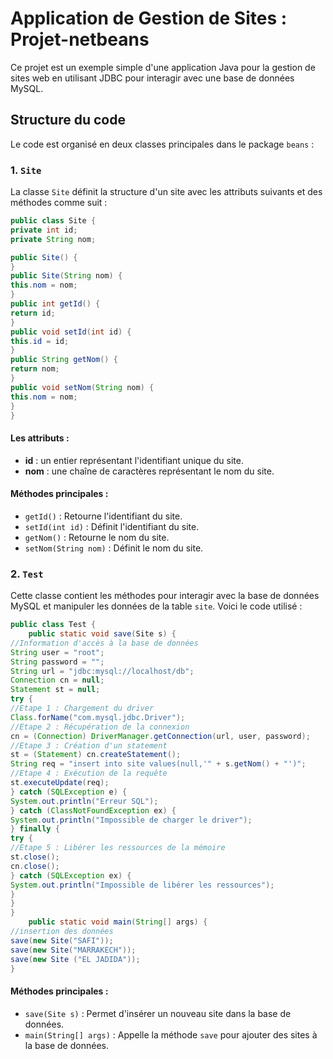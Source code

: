 # Application de Gestion de Sites : Projet-netbeans

Ce projet est un exemple simple d'une application Java pour la gestion de sites web en utilisant JDBC pour interagir avec une base de données MySQL. 

## Structure du code

Le code est organisé en deux classes principales dans le package `beans` :

### 1. `Site`

La classe `Site` définit la structure d'un site avec les attributs suivants et des méthodes comme suit :
```java
public class Site {
private int id;
private String nom;

public Site() {
}
public Site(String nom) {
this.nom = nom;
}
public int getId() {
return id;
}
public void setId(int id) {
this.id = id;
}
public String getNom() {
return nom;
}
public void setNom(String nom) {
this.nom = nom;
}
}
```
#### Les attributs :
- **id** : un entier représentant l'identifiant unique du site.
- **nom** : une chaîne de caractères représentant le nom du site.

#### Méthodes principales :
- `getId()` : Retourne l'identifiant du site.
- `setId(int id)` : Définit l'identifiant du site.
- `getNom()` : Retourne le nom du site.
- `setNom(String nom)` : Définit le nom du site.

### 2. `Test`

Cette classe contient les méthodes pour interagir avec la base de données MySQL et manipuler les données de la table `site`. Voici le code utilisé : 
```java
public class Test {
    public static void save(Site s) {
//Information d'accès à la base de données
String user = "root";
String password = "";
String url = "jdbc:mysql://localhost/db";
Connection cn = null;
Statement st = null;
try {
//Etape 1 : Chargement du driver
Class.forName("com.mysql.jdbc.Driver");
//Etape 2 : Récupération de la connexion
cn = (Connection) DriverManager.getConnection(url, user, password);
//Etape 3 : Création d'un statement
st = (Statement) cn.createStatement();
String req = "insert into site values(null,'" + s.getNom() + "')";
//Etape 4 : Exécution de la requête
st.executeUpdate(req);
} catch (SQLException e) {
System.out.println("Erreur SQL");
} catch (ClassNotFoundException ex) {
System.out.println("Impossible de charger le driver");
} finally {
try {
//Etape 5 : Libérer les ressources de la mémoire
st.close();
cn.close();
} catch (SQLException ex) {
System.out.println("Impossible de libérer les ressources");
}
}
}
    public static void main(String[] args) {
//insertion des données
save(new Site("SAFI"));
save(new Site("MARRAKECH"));
save(new Site ("EL JADIDA"));
}
```

#### Méthodes principales :
- `save(Site s)` : Permet d'insérer un nouveau site dans la base de données.
- `main(String[] args)` : Appelle la méthode `save` pour ajouter des sites à la base de données.

#
